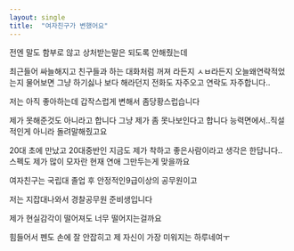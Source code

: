 ```yaml
---
layout: single
title:  "여자친구가 변했어요"
---
```


전엔 말도 함부로 않고 상처받는말은 되도록 안해줬는데

최근들어 싸늘해지고 친구들과 하는 대화처럼 꺼져 라든지 ㅅㅂ라든지 오늘왜연락적었는지 물어보면 그냥 하기싫나 보다 해라던지 전화도 자주오고 연락도 자주합니다..

저는 아직 좋아하는데 갑작스럽게 변해서 좀당황스럽습니다

제가 못해준것도 아니라고 합니다 그냥 제가 좀 못나보인다고 합니다 능력면에서..직설적인게 아니라 돌려말해줬고요

20대 초에 만났고 20대중반인 지금도 제가 착하고 좋은사람이라고 생각은 한답니다.. 스펙도 제가 많이 모자란 현재 연애 그만두는게 맞을까요

여자친구는 국립대 졸업 후 안정적인9급이상의 공무원이고

저는 지잡대나와서 경찰공무원 준비생입니다

제가 현실감각이 떨어져도 너무 떨어지는걸까요

힘들어서 펜도 손에 잘 안잡히고 제 자신이 가장 미워지는 하루네여ㅜ